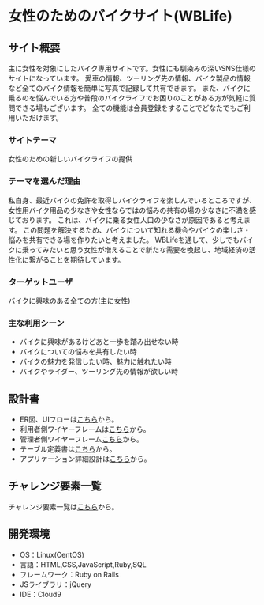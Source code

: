 # 女性のためのバイクサイト(WBLife)

## サイト概要
主に女性を対象にしたバイク専用サイトです。女性にも馴染みの深いSNS仕様のサイトになっています。
愛車の情報、ツーリング先の情報、バイク製品の情報など全てのバイク情報を簡単に写真で記録して共有できます。
また、バイクに乗るのを悩んでいる方や普段のバイクライフでお困りのことがある方が気軽に質問できる場もございます。
全ての機能は会員登録をすることでどなたでもご利用いただけます。

### サイトテーマ
女性のための新しいバイクライフの提供

### テーマを選んだ理由
私自身、最近バイクの免許を取得しバイクライフを楽しんでいるところですが、女性用バイク用品の少なさや女性ならではの悩みの共有の場の少なさに不満を感じております。
これは、バイクに乗る女性人口の少なさが原因であると考えます。
この問題を解決するため、バイクについて知れる機会やバイクの楽しさ・悩みを共有できる場を作りたいと考えました。
WBLifeを通して、少しでもバイクに乗ってみたいと思う女性が増えることで新たな需要を喚起し、地域経済の活性化に繋がることを期待しています。

### ターゲットユーザ
バイクに興味のある全ての方(主に女性)

### 主な利用シーン
- バイクに興味があるけどあと一歩を踏み出せない時
- バイクについての悩みを共有したい時
- バイクの魅力を発信したい時、魅力に触れたい時
- バイクやライダー、ツーリング先の情報が欲しい時

## 設計書
- ER図、UIフローは[こちら](https://app.diagrams.net/#G19wD9GPmW1BdqRAB-hlgDSCx-JXQ2bPqo)から。
- 利用者側ワイヤーフレームは[こちら](https://drive.google.com/file/d/1VPykL017Slr3toFtwN_DxT0R4krPblhe/view?usp=sharing)から。
- 管理者側ワイヤーフレーム[こちら](https://drive.google.com/file/d/1MzyCtwoEJaKPJ4-ydMoBlQJyMJJdtRfo/view?usp=sharing)から。
- テーブル定義書は[こちら](https://docs.google.com/spreadsheets/d/1rhw5XzAOtt0InBp8JXVTt0jqsvIHjuLsUKN_zOzToWQ/edit?usp=sharing)から。 
- アプリケーション詳細設計は[こちら](https://docs.google.com/spreadsheets/d/1NZeK9dWyUIEjyzZEjK5KCfA6XFl1IYa-DYxTalT20tA/edit?usp=sharing)から。

## チャレンジ要素一覧
チャレンジ要素一覧は[こちら](https://docs.google.com/spreadsheets/d/1KBMYJAzENY4jTSFE22l9khNaSx6V5iDs4iWV2vlNdZg/edit#gid=0)から。

## 開発環境
- OS：Linux(CentOS)
- 言語：HTML,CSS,JavaScript,Ruby,SQL
- フレームワーク：Ruby on Rails
- JSライブラリ：jQuery
- IDE：Cloud9
